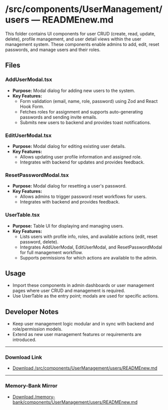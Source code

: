 # /src/components/UserManagement/users — READMEnew.md

This folder contains UI components for user CRUD (create, read, update, delete), profile management, and user detail views within the user management system. These components enable admins to add, edit, reset passwords, and manage users and their roles.

## Files

### AddUserModal.tsx
- **Purpose:** Modal dialog for adding new users to the system.
- **Key Features:**
  - Form validation (email, name, role, password) using Zod and React Hook Form.
  - Fetches roles for assignment and supports auto-generating passwords and sending invite emails.
  - Submits new users to backend and provides toast notifications.

### EditUserModal.tsx
- **Purpose:** Modal dialog for editing existing user details.
- **Key Features:**
  - Allows updating user profile information and assigned role.
  - Integrates with backend for updates and provides feedback.

### ResetPasswordModal.tsx
- **Purpose:** Modal dialog for resetting a user's password.
- **Key Features:**
  - Allows admins to trigger password reset workflows for users.
  - Integrates with backend and provides feedback.

### UserTable.tsx
- **Purpose:** Table UI for displaying and managing users.
- **Key Features:**
  - Lists users with profile info, roles, and available actions (edit, reset password, delete).
  - Integrates AddUserModal, EditUserModal, and ResetPasswordModal for full management workflow.
  - Supports permissions for which actions are available to the admin.

## Usage
- Import these components in admin dashboards or user management pages where user CRUD and management is required.
- Use UserTable as the entry point; modals are used for specific actions.

## Developer Notes
- Keep user management logic modular and in sync with backend and role/permission models.
- Extend as new user management features or requirements are introduced.

---

### Download Link
- [Download /src/components/UserManagement/users/READMEnew.md](sandbox:/Users/neilbatchelor/Cursor/1/src/components/UserManagement/users/READMEnew.md)

---

### Memory-Bank Mirror
- [Download /memory-bank/components/UserManagement/users/READMEnew.md](sandbox:/Users/neilbatchelor/Cursor/1/memory-bank/components/UserManagement/users/READMEnew.md)
